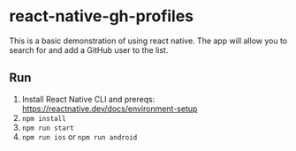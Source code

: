 # react-native-gh-profiles


This is a basic demonstration of using react native. The app will allow you to search for and add a GitHub user to the list.

## Run
1. Install React Native CLI and prereqs: https://reactnative.dev/docs/environment-setup
6. `npm install`
7. `npm run start`
8. `npm run ios` or `npm run android`
